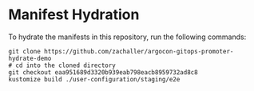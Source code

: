 # Manifest Hydration

To hydrate the manifests in this repository, run the following commands:

```shell
git clone https://github.com/zachaller/argocon-gitops-promoter-hydrate-demo
# cd into the cloned directory
git checkout eaa951689d3320b939eab798eacb8959732ad8c8
kustomize build ./user-configuration/staging/e2e
```
